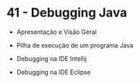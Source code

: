 # 41 - Debugging Java

- Apresentação e Visão Geral

- Pilha de execução de um programa Java

- Debugging na IDE Intellij

- Debugging na IDE Eclipse
